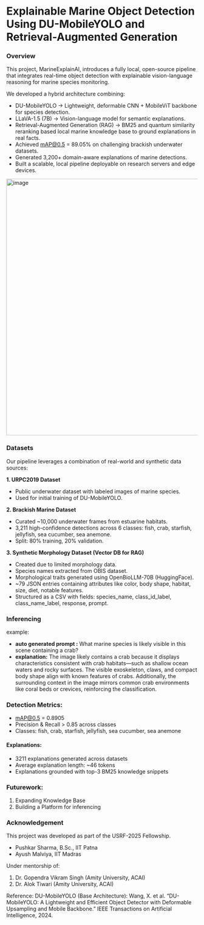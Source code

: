 # Explainable Marine Object Detection Using DU-MobileYOLO and Retrieval-Augmented Generation

### Overview
This project, MarineExplainAI, introduces a fully local, open-source pipeline that integrates real-time object detection with explainable vision-language reasoning for marine species monitoring.

We developed a hybrid architecture combining:
* DU-MobileYOLO → Lightweight, deformable CNN + MobileViT backbone for species detection.
* LLaVA-1.5 (7B) → Vision-language model for semantic explanations.
* Retrieval-Augmented Generation (RAG) → BM25 and quantum similarity reranking based local marine knowledge base to ground explanations in real facts.
* Achieved mAP@0.5 = 89.05% on challenging brackish underwater datasets.
* Generated 3,200+ domain-aware explanations of marine detections.
* Built a scalable, local pipeline deployable on research servers and edge devices.

<img width="1603" height="675" alt="image" src="https://github.com/user-attachments/assets/b0082eaa-7974-42aa-b1d4-e120dfc52a3a" />

### Datasets
Our pipeline leverages a combination of real-world and synthetic data sources:

**1. URPC2019 Dataset**

- Public underwater dataset with labeled images of marine species.
- Used for initial training of DU-MobileYOLO.

**2. Brackish Marine Dataset**
- Curated ~10,000 underwater frames from estuarine habitats.
- 3,211 high-confidence detections across 6 classes: fish, crab, starfish, jellyfish, sea cucumber, sea anemone.
- Split: 80% training, 20% validation.

**3. Synthetic Morphology Dataset (Vector DB for RAG)**
- Created due to limited morphology data.
- Species names extracted from OBIS dataset.
- Morphological traits generated using OpenBioLLM-70B (HuggingFace).
- ~79 JSON entries containing attributes like color, body shape, habitat, size, diet, notable features.
- Structured as a CSV with fields: species_name, class_id_label, class_name_label, response, prompt.


### Inferencing
example:
- **auto generated prompt :** What marine species is likely visible in this scene containing a crab?
- **explanation:** The image likely contains a crab because it displays characteristics consistent with crab habitats—such as shallow ocean waters and rocky surfaces. The visible exoskeleton, claws, and compact body shape align with known features of crabs. Additionally, the surrounding context in the image mirrors common crab environments like coral beds or crevices, reinforcing the classification.

### Detection Metrics:

- mAP@0.5 = 0.8905
- Precision & Recall > 0.85 across classes
- Classes: fish, crab, starfish, jellyfish, sea cucumber, sea anemone

#### Explanations:

- 3211 explanations generated across datasets
- Average explanation length: ~46 tokens
- Explanations grounded with top-3 BM25 knowledge snippets

### Futurework:
1. Expanding Knowledge Base
2. Building a Platform for inferencing

### Acknowledgement

This project was developed as part of the USRF-2025 Fellowship.
- Pushkar Sharma, B.Sc., IIT Patna
- Ayush Malviya, IIT Madras

Under mentorship of:
1. Dr. Gopendra Vikram Singh (Amity University, ACAI)
2. Dr. Alok Tiwari (Amity University, ACAI)

Reference:
DU-MobileYOLO (Base Architecture):
Wang, X. et al. “DU-MobileYOLO: A Lightweight and Efficient Object Detector with Deformable Upsampling and Mobile Backbone.” IEEE Transactions on Artificial Intelligence, 2024.
